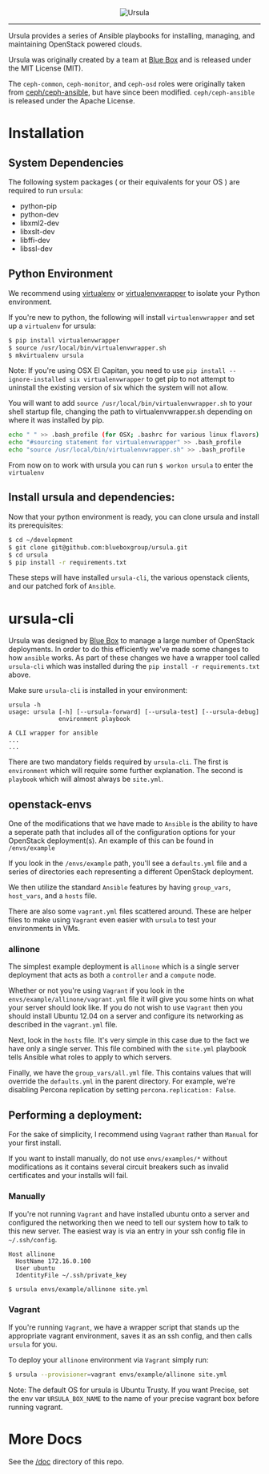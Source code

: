 <div align="center"><img src="./ursula.png" alt="Ursula"></div><hr />

Ursula provides a series of Ansible playbooks for installing, managing, and
maintaining OpenStack powered clouds.

Ursula was originally created by a team at [Blue Box](https://www.blueboxcloud.com) and is
released under the MIT License (MIT).

The `ceph-common`, `ceph-monitor`, and `ceph-osd` roles were originally taken from
[ceph/ceph-ansible](https://github.com/ceph/ceph-ansible), but have since been
modified. `ceph/ceph-ansible` is released under the Apache License.

# Installation

## System Dependencies

The following system packages ( or their equivalents for your OS ) are
required to run `ursula`:

* python-pip
* python-dev
* libxml2-dev
* libxslt-dev
* libffi-dev
* libssl-dev

## Python Environment

We recommend using [virtualenv](http://virtualenv.readthedocs.org/en/latest/) or
[virtualenvwrapper](https://virtualenvwrapper.readthedocs.org/en/latest/)
to isolate your Python environment.

If you're new to python, the following will install `virtualenvwrapper` and set
up a `virtualenv` for ursula:

```bash
$ pip install virtualenvwrapper
$ source /usr/local/bin/virtualenvwrapper.sh
$ mkvirtualenv ursula
```

Note: If you're using OSX El Capitan, you need to use ```pip install --ignore-installed six virtualenvwrapper``` to get pip to not attempt to uninstall the existing version of six which the system will not allow.

You will want to add `source /usr/local/bin/virtualenvwrapper.sh` to your shell startup file, changing the path to virtualenvwrapper.sh
depending on where it was installed by pip.

```bash
echo " " >> .bash_profile (for OSX; .bashrc for various linux flavors)
echo "#sourcing statement for virtualenvwrapper" >> .bash_profile
echo "source /usr/local/bin/virtualenvwrapper.sh" >> .bash_profile
```

From now on to work with ursula you can run `$ workon ursula` to
enter the `virtualenv`

## Install ursula and dependencies:

Now that your python environment is ready, you can clone ursula and install
its prerequisites:

```bash
$ cd ~/development
$ git clone git@github.com:blueboxgroup/ursula.git
$ cd ursula
$ pip install -r requirements.txt
```

These steps will have installed `ursula-cli`, the various openstack clients, and our
patched fork of `Ansible`.

# ursula-cli

Ursula was designed by [Blue Box](https://www.bluebox.net) to manage a large
number of OpenStack deployments. In order to do this efficiently we've made
some changes to how `ansible` works. As part of these changes we have a
wrapper tool called `ursula-cli` which was installed during the
`pip install -r requirements.txt` above.

Make sure `ursula-cli` is installed in your environment:

```
ursula -h
usage: ursula [-h] [--ursula-forward] [--ursula-test] [--ursula-debug]
              environment playbook

A CLI wrapper for ansible
...
...
```

There are two mandatory fields required by `ursula-cli`.  The first is
`environment` which will require some further explanation.
The second is `playbook` which will almost always be `site.yml`.

## openstack-envs

One of the modifications that we have made to `Ansible` is the ability to have
a seperate path that includes all of the configuration options for your
OpenStack deployment(s).   An example of this can be found in `/envs/example`

If you look in the `/envs/example` path, you'll see a `defaults.yml` file and a
series of directories each representing a different OpenStack deployment.

We then utilize the standard `Ansible` features by having `group_vars`,
`host_vars`, and a `hosts` file.

There are also some `vagrant.yml` files scattered around.  These are helper
files to make using `Vagrant` even easier with `ursula` to test your
environments in VMs.

### allinone

The simplest example deployment is `allinone` which is a single server
deployment that acts as both a `controller` and a `compute` node.

Whether or not you're using `Vagrant` if you look in the
`envs/example/allinone/vagrant.yml` file it will give you some hints on what
your server should look like.  If you do not wish to use `Vagrant` then you
should install Ubuntu 12.04 on a server and configure its networking as
described in the `vagrant.yml` file.

Next, look in the `hosts` file.  It's very simple in this case due to the fact
we have only a single server.  This file combined with the `site.yml` playbook
tells Ansible what roles to apply to which servers.

Finally, we have the `group_vars/all.yml` file.  This contains values that will
override the `defaults.yml` in the parent directory.  For example, we're
disabling Percona replication by setting `percona.replication: False`.

## Performing a deployment:

For the sake of simplicity, I recommend using `Vagrant` rather than `Manual` for your first install. 

If you want to install manually, do not use `envs/examples/*` without modifications as it contains several circuit breakers such
as invalid certificates and your installs will fail.

### Manually

If you're not running `Vagrant` and have installed ubuntu onto a server and
configured the networking then we need to tell our system how to talk to this
new server.  The easiest way is via an entry in your ssh config file in
`~/.ssh/config`.

```
Host allinone
  HostName 172.16.0.100
  User ubuntu
  IdentityFile ~/.ssh/private_key
```

```bash
$ ursula envs/example/allinone site.yml
```

### Vagrant

If you're running `Vagrant`, we have a wrapper script that stands up the
appropriate vagrant environment, saves it as an ssh config, and then calls
`ursula` for you.

To deploy your `allinone` environment via `Vagrant` simply run:

```bash
$ ursula --provisioner=vagrant envs/example/allinone site.yml
```

Note: The default OS for ursula is Ubuntu Trusty. If you want Precise, set
the env var `URSULA_BOX_NAME` to the name of your precise vagrant
box before running vagrant.

# More Docs

See the [/doc](https://github.com/blueboxgroup/ursula/tree/master/doc) directory of this repo.

